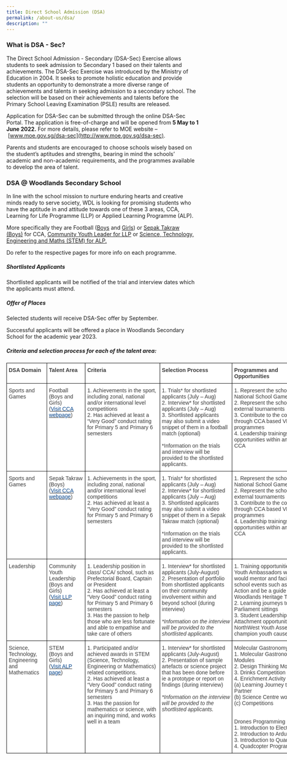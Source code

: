 ```yaml
---
title: Direct School Admission (DSA)
permalink: /about-us/dsa/
description: ""
---
```

### What is DSA - Sec?

The Direct School Admission - Secondary (DSA-Sec) Exercise allows students to seek admission to Secondary 1 based on their talents and achievements. The DSA-Sec Exercise was introduced by the Ministry of Education in 2004. It seeks to promote holistic education and provide students an opportunity to demonstrate a more diverse range of achievements and talents in seeking admission to a secondary school. The selection will be based on their achievements and talents before the Primary School Leaving Examination (PSLE) results are released.

Application for DSA-Sec can be submitted through the online DSA-Sec Portal. The application is free-of-charge and will be opened from **5 May to 1 June 2022.** For more details, please refer to MOE website – [www.moe.gov.sg/dsa-sec](http://www.moe.gov.sg/dsa-sec).

Parents and students are encouraged to choose schools wisely based on the student’s aptitudes and strengths, bearing in mind the schools’ academic and non-academic requirements, and the programmes available to develop the area of talent.

### **DSA @ Woodlands Secondary School**

In line with the school mission to nurture enduring hearts and creative minds ready to serve society, WDL is looking for promising students who have the aptitude in and attitude towards one of these 3 areas, CCA, Learning for Life Programme (LLP) or Applied Learning Programme (ALP).

More specifically they are Football ([Boys](/ccas/sports-and-games/#5) and [Girls](/ccas/sports-and-games/#4)) or [Sepak Takraw (Boys)](/ccas/sports-and-games/#7) for CCA, [Community Youth Leader for LLP](/wdl-experience/distinctive-programmes/#2) or [Science, Technology, Engineering and Maths (STEM) for ALP.](/wdl-experience/distinctive-programmes/#1)

Do refer to the respective pages for more info on each programme.

##### **Shortlisted Applicants**

Shortlisted applicants will be notified of the trial and interview dates which the applicants must attend.

##### **Offer of Places**

Selected students will receive DSA-Sec offer by September.

Successful applicants will be offered a place in Woodlands Secondary School for the academic year 2023.

##### **Criteria and selection process for each of the talent area:**

<style type="text/css">
.tg  {border-collapse:collapse;border-spacing:0;margin:0px auto;}
.tg td{border-color:black;border-style:solid;border-width:1px;font-family:Arial, sans-serif;font-size:14px;
  overflow:hidden;padding:10px 5px;word-break:normal;}
.tg th{border-color:black;border-style:solid;border-width:1px;font-family:Arial, sans-serif;font-size:14px;
  font-weight:normal;overflow:hidden;padding:10px 5px;word-break:normal;}
.tg .tg-dox4{background-color:#FFF;color:#3A3A3A;text-align:left;vertical-align:top}
.tg .tg-c1uv{background-color:#FFF;color:#3A3A3A;font-weight:bold;text-align:left;vertical-align:top}
</style>
<table class="tg" style="undefined;table-layout: fixed; width: 809px">
<colgroup>
<col style="width: 105px">
<col style="width: 100px">
<col style="width: 195px">
<col style="width: 189px">
<col style="width: 220px">
</colgroup>
<tbody>
  <tr>
    <td class="tg-c1uv"><span style="font-weight:bold;font-style:inherit">DSA Domain</span></td>
    <td class="tg-c1uv"><span style="font-weight:bold;font-style:inherit">Talent Area</span></td>
    <td class="tg-c1uv"><span style="font-weight:bold;font-style:inherit">Criteria</span></td>
    <td class="tg-c1uv"><span style="font-weight:bold;font-style:inherit">Selection Process</span></td>
    <td class="tg-c1uv"><span style="font-weight:bold;font-style:inherit">Programmes and Opportunities</span></td>
  </tr>
  <tr>
    <td class="tg-dox4"><span style="font-weight:inherit;font-style:inherit">Sports and Games</span></td>
    <td class="tg-dox4"><span style="font-weight:inherit;font-style:inherit">Football</span><br><span style="font-weight:inherit;font-style:inherit">(Boys and Girls)</span><br><span style="font-weight:inherit;font-style:inherit">(</span><a href="/ccas/sports-and-games/"><span style="font-weight:inherit;font-style:inherit;text-decoration:none;color:#034289;background-color:transparent">Visit CCA webpage</span></a><span style="font-weight:inherit;font-style:inherit">)</span></td>
    <td class="tg-dox4"><span style="font-weight:inherit;font-style:inherit">1. Achievements in the sport, including zonal, national and/or international level competitions</span><br><span style="font-weight:inherit;font-style:inherit">2. Has achieved at least a “Very Good” conduct rating for Primary 5 and Primary 6 semesters</span></td>
    <td class="tg-dox4"><span style="font-weight:inherit;font-style:inherit">1. Trials* for shortlisted applicants (July – Aug)</span><br><span style="font-weight:inherit;font-style:inherit">2. Interview* for shortlisted applicants (July – Aug)</span><br><span style="font-weight:inherit;font-style:inherit">3. Shortlisted applicants may also submit a video snippet of them in a football match  (optional)</span><br><br><span style="font-weight:inherit;font-style:inherit">*Information on the trials and interview will be provided to the shortlisted applicants.</span></td>
    <td class="tg-dox4"><span style="font-weight:inherit;font-style:inherit">1. Represent the school in the National School Games</span><br><span style="font-weight:inherit;font-style:inherit">2. Represent the school in external tournaments</span><br><span style="font-weight:inherit;font-style:inherit">3. Contribute to the community through CCA based VIA programmes</span><br><span style="font-weight:inherit;font-style:inherit">4. Leadership trainings and opportunities within and beyond CCA</span></td>
  </tr>
  <tr>
    <td class="tg-dox4"><span style="font-weight:inherit;font-style:inherit">Sports and Games</span></td>
    <td class="tg-dox4"><span style="font-weight:inherit;font-style:inherit">Sepak Takraw (Boys)</span><br><span style="font-weight:inherit;font-style:inherit">(</span><a href="/ccas/sports-and-games/"><span style="font-weight:inherit;font-style:inherit;text-decoration:none;color:#034289;background-color:transparent">Visit CCA webpage</span></a><span style="font-weight:inherit;font-style:inherit">)</span></td>
    <td class="tg-dox4"><span style="font-weight:inherit;font-style:inherit">1. Achievements in the sport, including zonal, national and/or international level competitions</span><br><span style="font-weight:inherit;font-style:inherit">2. Has achieved at least a “Very Good” conduct rating for Primary 5 and Primary 6 semesters</span></td>
    <td class="tg-dox4"><span style="font-weight:inherit;font-style:inherit">1. Trials* for shortlisted applicants (July – Aug)</span><br><span style="font-weight:inherit;font-style:inherit">2. Interview* for shortlisted applicants (July – Aug)</span><br><span style="font-weight:inherit;font-style:inherit">3. Shortlisted applicants may also submit a video snippet of them in a Sepak Takraw match  (optional)</span><br><br><span style="font-weight:inherit;font-style:inherit">*Information on the trials and interview will be provided to the shortlisted applicants.</span></td>
    <td class="tg-dox4"><span style="font-weight:inherit;font-style:inherit">1. Represent the school in the National School Games</span><br><span style="font-weight:inherit;font-style:inherit">2. Represent the school in external tournaments</span><br><span style="font-weight:inherit;font-style:inherit">3. Contribute to the community through CCA based VIA programmes</span><br><span style="font-weight:inherit;font-style:inherit">4. Leadership trainings and opportunities within and beyond CCA</span></td>
  </tr>
  <tr>
    <td class="tg-dox4"><span style="font-weight:inherit;font-style:inherit">Leadership</span></td>
    <td class="tg-dox4"><span style="font-weight:inherit;font-style:inherit">Community Youth Leadership</span><br><span style="font-weight:inherit;font-style:inherit">(Boys and Girls)</span><br><span style="font-weight:inherit;font-style:inherit">(</span><a href="/wdl-experience/distinctive-programmes/#2"><span style="font-weight:inherit;font-style:inherit;text-decoration:none;color:#034289;background-color:transparent">Visit LLP page</span></a><span style="font-weight:inherit;font-style:inherit">)</span></td>
    <td class="tg-dox4"><span style="font-weight:inherit;font-style:inherit">1. Leadership position in class/ CCA/ school, such as Prefectorial Board, Captain or President</span><br><span style="font-weight:inherit;font-style:inherit">2. Has achieved at least a “Very Good” conduct rating for Primary 5 and Primary 6 semesters</span><br><span style="font-weight:inherit;font-style:inherit">3. Has the passion to help those who are less fortunate and able to empathise and take care of others</span></td>
    <td class="tg-dox4"><span style="font-weight:inherit;font-style:inherit">1. Interview* for shortlisted applicants (July-August)</span><br><span style="font-weight:inherit;font-style:inherit">2. Presentation of portfolio from shortlisted applicants on their community involvement within and beyond school (during interview)</span><br><br><span style="font-weight:inherit;font-style:italic">*Information on the interview will be provided to the shortlisted applicants.</span><br><span style="font-weight:inherit;font-style:inherit"> </span></td>
    <td class="tg-dox4"><span style="font-weight:inherit;font-style:inherit">1. Training opportunities to be Youth Ambassadors where they would mentor and facilitate school events such as Values-in-Action and be a guide for the Woodlands Heritage Trail</span><br><span style="font-weight:inherit;font-style:inherit">2. Learning journeys to Parliament sittings</span><br><span style="font-weight:inherit;font-style:inherit">3. Student Leadership Camps</span><br><span style="font-weight:inherit;font-style:inherit">Attachment opportunities to 4. NorthWest Youth Assembly and champion youth causes.</span></td>
  </tr>
  <tr>
    <td class="tg-dox4"><span style="font-weight:inherit;font-style:inherit">Science, Technology, Engineering and Mathematics</span></td>
    <td class="tg-dox4"><span style="font-weight:inherit;font-style:inherit">STEM</span><br><span style="font-weight:inherit;font-style:inherit">(Boys and Girls)</span><br><span style="font-weight:inherit;font-style:inherit">(</span><a href="/wdl-experience/distinctive-programmes/#1"><span style="font-weight:inherit;font-style:inherit;text-decoration:none;color:#034289;background-color:transparent">Visit ALP page</span></a><span style="font-weight:inherit;font-style:inherit">)</span></td>
    <td class="tg-dox4"><span style="font-weight:inherit;font-style:inherit">1. Participated and/or achieved awards in STEM (Science, Technology, Engineering or Mathematics) related competitions.</span><br><span style="font-weight:inherit;font-style:inherit">2. Has achieved at least a “Very Good” conduct rating for Primary 5 and Primary 6 semesters</span><br><span style="font-weight:inherit;font-style:inherit">3. Has the passion for mathematics or science, with an inquiring mind, and works well in a team</span></td>
    <td class="tg-dox4"><span style="font-weight:inherit;font-style:inherit">1. Interview* for shortlisted applicants (July-August)</span><br><span style="font-weight:inherit;font-style:inherit">2. Presentation of sample artefacts or science project that has been done before ie a prototype or report on findings (during interview)</span><br><span style="font-weight:inherit;font-style:inherit"> </span><br><span style="font-weight:inherit;font-style:italic">*Information on the interview will be provided to the shortlisted applicants.</span><br><span style="font-weight:inherit;font-style:inherit"> </span></td>
    <td class="tg-dox4"><span style="font-weight:inherit;font-style:inherit">Molecular Gastronomy</span><br><span style="font-weight:inherit;font-style:inherit">1. Molecular Gastronomy Modules</span><br><span style="font-weight:inherit;font-style:inherit">2. Design Thinking Modules</span><br><span style="font-weight:inherit;font-style:inherit">3. Drinks Competition</span><br><span style="font-weight:inherit;font-style:inherit">4. Enrichment Activity</span><br><span style="font-weight:inherit;font-style:inherit">(a) Learning Journey to Industry Partner</span><br><span style="font-weight:inherit;font-style:inherit">(b) Science Centre workshops</span><br><span style="font-weight:inherit;font-style:inherit">(c) Competitions</span><br><br><br><span style="font-weight:inherit;font-style:inherit">Drones Programming</span><br><span style="font-weight:inherit;font-style:inherit">1. Introduction to Electronic</span><br><span style="font-weight:inherit;font-style:inherit">2. Introduction to Arduino</span><br><span style="font-weight:inherit;font-style:inherit">3. Introduction to Quadcopter</span><br><span style="font-weight:inherit;font-style:inherit">4. Quadcopter Programming</span></td>
  </tr>
</tbody>
</table>